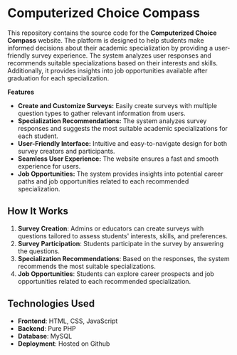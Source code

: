 # Computerized Choice Compass

This repository contains the source code for the **Computerized Choice Compass** website. The platform is designed to help students make informed decisions about their academic specialization by providing a user-friendly survey experience. The system analyzes user responses and recommends suitable specializations based on their interests and skills. Additionally, it provides insights into job opportunities available after graduation for each specialization.

**Features**  
- **Create and Customize Surveys:** Easily create surveys with multiple question types to gather relevant information from users.  
- **Specialization Recommendations:** The system analyzes survey responses and suggests the most suitable academic specializations for each student.  
- **User-Friendly Interface:** Intuitive and easy-to-navigate design for both survey creators and participants.  
- **Seamless User Experience:** The website ensures a fast and smooth experience for users.
- **Job Opportunities:** The system provides insights into potential career paths and job opportunities related to each recommended specialization.  


## How It Works
1. **Survey Creation**: Admins or educators can create surveys with questions tailored to assess students' interests, skills, and preferences.
2. **Survey Participation**: Students participate in the survey by answering the questions.
3. **Specialization Recommendations**: Based on the responses, the system recommends the most suitable specializations.
4. **Job Opportunities**: Students can explore career prospects and job opportunities related to each recommended specialization.

## Technologies Used
- **Frontend**: HTML, CSS, JavaScript 
- **Backend**: Pure PHP
- **Database**: MySQL
- **Deployment**: Hosted on Github
